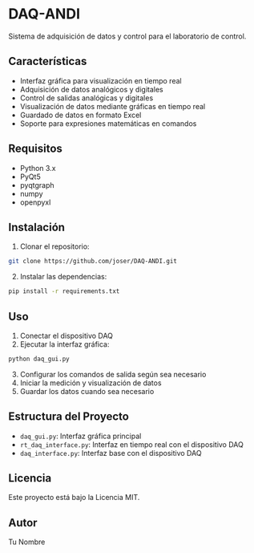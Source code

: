 # DAQ-ANDI

Sistema de adquisición de datos y control para el laboratorio de control.

## Características

- Interfaz gráfica para visualización en tiempo real
- Adquisición de datos analógicos y digitales
- Control de salidas analógicas y digitales
- Visualización de datos mediante gráficas en tiempo real
- Guardado de datos en formato Excel
- Soporte para expresiones matemáticas en comandos

## Requisitos

- Python 3.x
- PyQt5
- pyqtgraph
- numpy
- openpyxl

## Instalación

1. Clonar el repositorio:
```bash
git clone https://github.com/joser/DAQ-ANDI.git
```

2. Instalar las dependencias:
```bash
pip install -r requirements.txt
```

## Uso

1. Conectar el dispositivo DAQ
2. Ejecutar la interfaz gráfica:
```bash
python daq_gui.py
```

3. Configurar los comandos de salida según sea necesario
4. Iniciar la medición y visualización de datos
5. Guardar los datos cuando sea necesario

## Estructura del Proyecto

- `daq_gui.py`: Interfaz gráfica principal
- `rt_daq_interface.py`: Interfaz en tiempo real con el dispositivo DAQ
- `daq_interface.py`: Interfaz base con el dispositivo DAQ

## Licencia

Este proyecto está bajo la Licencia MIT.

## Autor

Tu Nombre 
